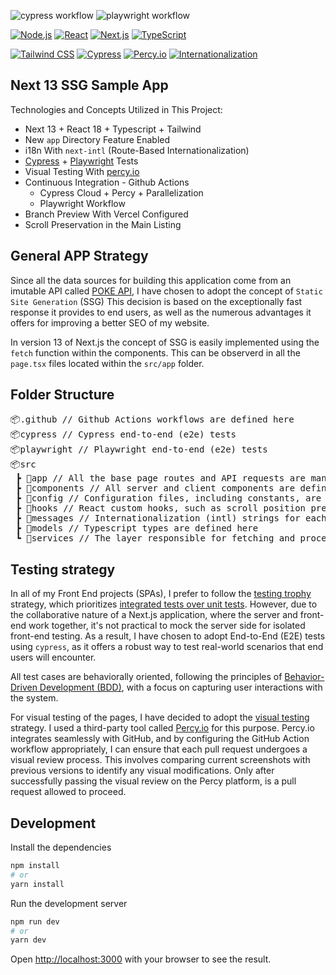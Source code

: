 ![cypress workflow](https://github.com/claudivanfilho/next-server-rendering-app/actions/workflows/main.yaml/badge.svg)
![playwright workflow](https://github.com/claudivanfilho/next-server-rendering-app/actions/workflows/playwright.yaml/badge.svg)

[![Node.js](https://img.shields.io/badge/Node.js-18-brightgreen)](https://nodejs.org/)
[![React](https://img.shields.io/badge/React-18-61DAFB)](https://reactjs.org/)
[![Next.js](https://img.shields.io/badge/Next.js-13-blueviolet)](https://nextjs.org/)
[![TypeScript](https://img.shields.io/badge/TypeScript-5-007ACC)](https://www.typescriptlang.org/)

[![Tailwind CSS](https://img.shields.io/badge/Tailwind%20CSS-3.3.2-38B2AC)](https://tailwindcss.com/)
[![Cypress](https://img.shields.io/badge/Cypress-12.17.2-FF5A5F)](https://www.cypress.io/)
[![Percy.io](https://img.shields.io/badge/Percy.io-Visual%20Testing-5236C5)](https://percy.io/)
[![Internationalization](https://img.shields.io/badge/Internationalization-next--intl-007acc)](https://github.com/vriad/next-intl)

## Next 13 SSG Sample App

Technologies and Concepts Utilized in This Project:

- Next 13 + React 18 + Typescript + Tailwind
- New `app` Directory Feature Enabled
- i18n With `next-intl` (Route-Based Internationalization)
- [Cypress](https://www.cypress.io/) + [Playwright](https://playwright.dev/) Tests
- Visual Testing With [percy.io](https://percy.io/)
- Continuous Integration - Github Actions
  - Cypress Cloud + Percy + Parallelization
  - Playwright Workflow
- Branch Preview With Vercel Configured
- Scroll Preservation in the Main Listing

## General APP Strategy

Since all the data sources for building this application come from an imutable API called [POKE API](https://pokeapi.co/), I have chosen to adopt the concept of `Static Site Generation` (SSG) This decision is based on the exceptionally fast response it provides to end users, as well as the numerous advantages it offers for improving a better SEO of my website.

In version 13 of Next.js the concept of SSG is easily implemented using the `fetch` function within the components. This can be observerd in all the `page.tsx` files located within the `src/app` folder.

## Folder Structure

<pre>
📦.github // Github Actions workflows are defined here
📦cypress // Cypress end-to-end (e2e) tests
📦playwright // Playwright end-to-end (e2e) tests 
📦src 
 ┣ 📂app // All the base page routes and API requests are managed here
 ┣ 📂components // All server and client components are defined here, categorized into general components at the root of the folder, and specific page components for each application page
 ┣ 📂config // Configuration files, including constants, are defined here
 ┣ 📂hooks // React custom hooks, such as scroll position preserver, are defined here 
 ┣ 📂messages // Internationalization (intl) strings for each language are defined here
 ┣ 📂models // Typescript types are defined here
 ┗ 📂services // The layer responsible for fetching and processing external data is defined here
</pre>

## Testing strategy

In all of my Front End projects (SPAs), I prefer to follow the [testing trophy](https://kentcdodds.com/blog/the-testing-trophy-and-testing-classifications) strategy, which prioritizes [integrated tests over unit tests](https://kentcdodds.com/blog/write-tests). However, due to the collaborative nature of a Next.js application, where the server and front-end work together, it's not practical to mock the server side for isolated front-end testing. As a result, I have chosen to adopt End-to-End (E2E) tests using `cypress`, as it offers a robust way to test real-world scenarios that end users will encounter.

All test cases are behaviorally oriented, following the principles of [Behavior-Driven Development (BDD)](https://medium.com/javascript-scene/behavior-driven-development-bdd-and-functional-testing-62084ad7f1f2), with a focus on capturing user interactions with the system.

For visual testing of the pages, I have decided to adopt the [visual testing](https://percy.io/visual-testing) strategy. I used a third-party tool called [Percy.io](https://percy.io/) for this purpose. Percy.io integrates seamlessly with GitHub, and by configuring the GitHub Action workflow appropriately, I can ensure that each pull request undergoes a visual review process. This involves comparing current screenshots with previous versions to identify any visual modifications. Only after successfully passing the visual review on the Percy platform, is a pull request allowed to proceed.

## Development

Install the dependencies

```bash
npm install
# or
yarn install
```

Run the development server

```bash
npm run dev
# or
yarn dev
```

Open [http://localhost:3000](http://localhost:3000) with your browser to see the result.
